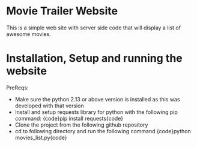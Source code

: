# Movie Trailer Website
This is a simple web site with server side code that will display a list of awesome movies. 

# Installation, Setup and running the website
PreReqs:
 - Make sure the python 2.13 or above version is installed as this was developed with that version
 - Install and setup requests library for python with the following pip command: {code}pip install requests{code}
 - Clone the project from the following github repository
 - cd to following directory and run the following command
 	{code}python movies_list.py{code}

